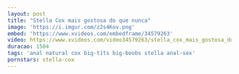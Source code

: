 ```yaml
---
layout: post
title: "Stella Cox mais gostosa do que nunca"
image: 'https://i.imgur.com/z2s4Kov.png'
embed: 'https://www.xvideos.com/embedframe/34579263'
video: https://www.xvideos.com/video34579263/stella_cox_mais_gostosa_do_que_nunca.mp4
duracao: 1504
tags: 'anal natural cox big-tits big-boobs stella anal-sex'
pornstars: stella-cox
---
```

